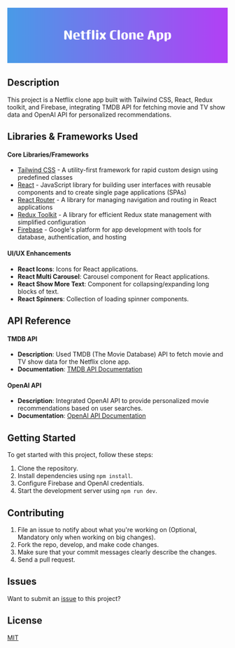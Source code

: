 
![Netflix Clone App](./src/assets/readme-title.png)

## Description

This project is a Netflix clone app built with Tailwind CSS, React, Redux toolkit, and Firebase, integrating TMDB API for fetching movie and TV show data and OpenAI API for personalized recommendations.


## Libraries & Frameworks Used

#### Core Libraries/Frameworks
- [Tailwind CSS](https://tailwindcss.com/) - A utility-first framework for rapid custom design using predefined classes
- [React](https://react.dev/) - JavaScript library for building user interfaces with reusable components and to create single page applications (SPAs)
- [React Router](https://reactrouter.com/en/main) - A library for managing navigation and routing in React applications
- [Redux Toolkit](https://redux-toolkit.js.org/) - A library for efficient Redux state management with simplified configuration
- [Firebase](https://firebase.google.com/) - Google's platform for app development with tools for database, authentication, and hosting
#### UI/UX Enhancements

- **React Icons**: Icons for React applications.
- **React Multi Carousel**: Carousel component for React applications.
- **React Show More Text**: Component for collapsing/expanding long blocks of text.
- **React Spinners**: Collection of loading spinner components.

## API Reference

#### TMDB API

- **Description**: Used TMDB (The Movie Database) API to fetch movie and TV show data for the Netflix clone app.
- **Documentation**: [TMDB API Documentation](https://www.themoviedb.org/documentation/api)

#### OpenAI API

- **Description**: Integrated OpenAI API to provide personalized movie recommendations based on user searches.
- **Documentation**: [OpenAI API Documentation](https://platform.openai.com/docs/introduction)

## Getting Started

To get started with this project, follow these steps:

1. Clone the repository.
2. Install dependencies using `npm install`.
3. Configure Firebase and OpenAI credentials.
4. Start the development server using `npm run dev`.

## Contributing

1. File an issue to notify about what you're working on (Optional, Mandatory only when working on big changes).
2. Fork the repo, develop, and make code changes.
3. Make sure that your commit messages clearly describe the changes.
4. Send a pull request.

## Issues
Want to submit an [issue](https://github.com/neerajsingh869/netflix/issues) to this project?

## License

[MIT](https://choosealicense.com/licenses/mit/)